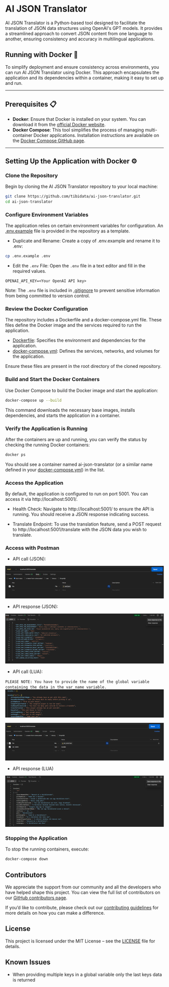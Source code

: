 # AI JSON Translator

AI JSON Translator is a Python-based tool designed to facilitate the translation of JSON data structures using OpenAI's GPT models. It provides a streamlined approach to convert JSON content from one language to another, ensuring consistency and accuracy in multilingual applications.

## Running with Docker 🐳

To simplify deployment and ensure consistency across environments, you can run AI JSON Translator using Docker. This approach encapsulates the application and its dependencies within a container, making it easy to set up and run.

---

## Prerequisites 📋

- **Docker**: Ensure that Docker is installed on your system. You can download it from the [official Docker website](https://www.docker.com/get-started).
- **Docker Compose**: This tool simplifies the process of managing multi-container Docker applications. Installation instructions are available on the [Docker Compose GitHub page](https://github.com/docker/compose).

---

## Setting Up the Application with Docker ⚙️

### Clone the Repository

Begin by cloning the AI JSON Translator repository to your local machine:

```bash
git clone https://github.com/tibidata/ai-json-translator.git
cd ai-json-translator
```
### Configure Environment Variables

The application relies on certain environment variables for configuration. An [.env.example](.env.example) file is provided in the repository as a template.

- Duplicate and Rename: Create a copy of .env.example and rename it to .env:

```bash
cp .env.example .env
```

- Edit the `.env` File: Open the `.env` file in a text editor and fill in the required values.

```env
OPENAI_API_KEY=<Your OpenAI API key>
```

Note: The `.env` file is included in [.gitignore](.gitignore) to prevent sensitive information from being committed to version control.

### Review the Docker Configuration
The repository includes a Dockerfile and a docker-compose.yml file. These files define the Docker image and the services required to run the application.

- [Dockerfile](Dockerfile): Specifies the environment and dependencies for the application.
- [docker-compose.yml](docker-compose.yml): Defines the services, networks, and volumes for the application.

Ensure these files are present in the root directory of the cloned repository.

### Build and Start the Docker Containers
Use Docker Compose to build the Docker image and start the application:

```bash
docker-compose up --build
```
This command downloads the necessary base images, installs dependencies, and starts the application in a container.

### Verify the Application is Running
After the containers are up and running, you can verify the status by checking the running Docker containers:

```bash
docker ps
```

You should see a container named ai-json-translator (or a similar name defined in your [docker-compose.yml](docker-compose.yml)) in the list.

### Access the Application
By default, the application is configured to run on port 5001. You can access it via http://localhost:5001/.

- Health Check: Navigate to http://localhost:5001/ to ensure the API is running. You should receive a JSON response indicating success.

- Translate Endpoint: To use the translation feature, send a POST request to http://localhost:5001/translate with the JSON data you wish to translate.

### Access with Postman

- API call (JSON):

![./docs/apicalljson.png](./docs/apicalljson.png)

- API response (JSON):

![./docs/apiresponsejson.png](./docs/apiresponsejson.png)

- API call (LUA):

`PLEASE NOTE: You have to provide the name of the global variable containing the data in the var_name variable. `
![./docs/globalvar.png](./docs/globalvar.png)

![./docs/apicalllua.png](./docs/apicalllua.png)

- API response (LUA)

![./docs/apiresponselua.png](./docs/apiresponselua.png)

### Stopping the Application
To stop the running containers, execute:

```bash
docker-compose down
```

## Contributors

We appreciate the support from our community and all the developers who have helped shape this project. You can view the full list of contributors on our [GitHub contributors page](https://github.com/tibidata/ai-json-translator/graphs/contributors).

If you’d like to contribute, please check out our [contributing guidelines](https://github.com/tibidata/ai-json-translator/blob/develop/CONTRIBUTING.md) for more details on how you can make a difference.

## License

This project is licensed under the MIT License – see the [LICENSE](https://github.com/tibidata/ai-json-translator/blob/develop/LICENSE) file for details.

## Known Issues

- When providing multiple keys in a global variable only the last keys data is returned